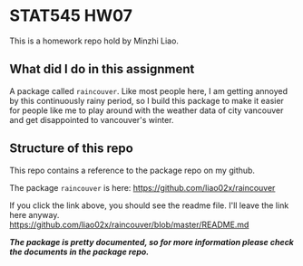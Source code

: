 STAT545 HW07
============

This is a homework repo hold by Minzhi Liao.

## What did I do in this assignment

A package called `raincouver`. Like most people here, I am getting annoyed by this continuously rainy period, so I build this package to make it easier for people like me to play around with the weather data of city vancouver and get disappointed to vancouver's winter.

## Structure of this repo
This repo contains a reference to the package repo on my github.

The package `raincouver` is here: https://github.com/liao02x/raincouver

If you click the link above, you should see the readme file. I'll leave the link here anyway. https://github.com/liao02x/raincouver/blob/master/README.md

<B><I>The package is pretty documented, so for more information please check the documents in the package repo.
